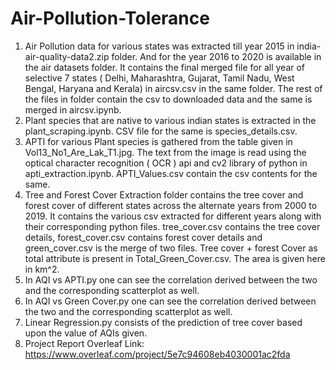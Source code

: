 # Air-Pollution-Tolerance
1. Air Pollution data for various states was extracted till year 2015 in india-air-quality-data2.zip folder. And for the year 2016 to 2020 is available in the air datasets folder. It contains the final merged file for all year of selective 7 states ( Delhi, Maharashtra, Gujarat, Tamil Nadu, West Bengal, Haryana and Kerala) in aircsv.csv in the same folder. The rest of the files in folder contain the csv to downloaded data and the same is merged in aircsv.ipynb.
2. Plant species that are native to various indian states is extracted in the plant_scraping.ipynb. CSV file for the same is species_details.csv.
3. APTI for various Plant species is gathered from the table given in Vol13_No1_Are_Lak_T1.jpg. The text from the image is read using the optical character recognition ( OCR ) api and cv2 library of python in apti_extraction.ipynb. APTI_Values.csv contain the csv contents for the same.
4. Tree and Forest Cover Extraction folder contains the tree cover and forest cover of different states across the alternate years from 2000 to 2019. It contains the various csv extracted for different years along with their corresponding python files. tree_cover.csv contains the tree cover details, forest_cover.csv contains forest cover details and green_cover.csv is the merge of two files. Tree cover + forest Cover as total attribute is present in Total_Green_Cover.csv. The area is given here in km^2.  
5. In AQI vs APTI.py one can see the correlation derived between the two and the corresponding scatterplot as well.
6. In AQI vs Green Cover.py one can see the correlation derived between the two and the corresponding scatterplot as well.
7. Linear Regression.py consists of the prediction of tree cover based upon the value of AQIs given.
8. Project Report Overleaf Link: https://www.overleaf.com/project/5e7c94608eb4030001ac2fda
